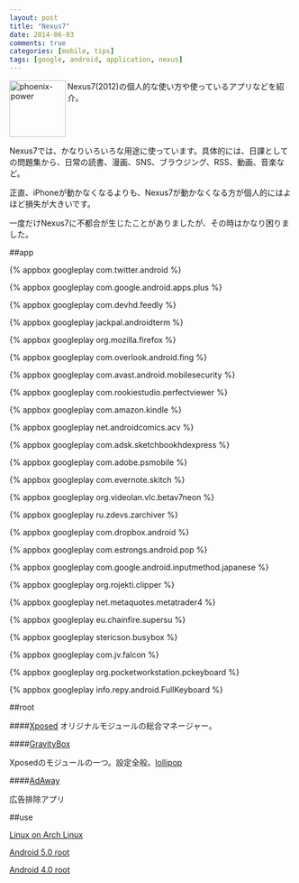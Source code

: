 ```yaml
---
layout: post
title: "Nexus7"
date: 2014-06-03
comments: true
categories: [mobile, tips]
tags: [google, android, application, nexus]
---
```



<img src="{{ root_url }}/images/more.png" alt="phoenix-power" align="left" width="100" height="100">Nexus7(2012)の個人的な使い方や使っているアプリなどを紹介。<!--more--><br clear="all">


Nexus7では、かなりいろいろな用途に使っています。具体的には、日課としての問題集から、日常の読書、漫画、SNS、ブラウジング、RSS、動画、音楽など。

正直、iPhoneが動かなくなるよりも、Nexus7が動かなくなる方が個人的にはよほど損失が大きいです。

一度だけNexus7に不都合が生じたことがありましたが、その時はかなり困りました。

##app

{% appbox googleplay com.twitter.android %}

{% appbox googleplay com.google.android.apps.plus %}

{% appbox googleplay com.devhd.feedly %}

{% appbox googleplay jackpal.androidterm %}

{% appbox googleplay org.mozilla.firefox %}

{% appbox googleplay com.overlook.android.fing %}

{% appbox googleplay com.avast.android.mobilesecurity %}

{% appbox googleplay com.rookiestudio.perfectviewer %}

{% appbox googleplay com.amazon.kindle %}

{% appbox googleplay net.androidcomics.acv %}

{% appbox googleplay com.adsk.sketchbookhdexpress %}

{% appbox googleplay com.adobe.psmobile %}

{% appbox googleplay com.evernote.skitch %}

{% appbox googleplay org.videolan.vlc.betav7neon %}

{% appbox googleplay ru.zdevs.zarchiver %}

{% appbox googleplay com.dropbox.android %}

{% appbox googleplay com.estrongs.android.pop %}

{% appbox googleplay com.google.android.inputmethod.japanese %}

{% appbox googleplay org.rojekti.clipper %}

{% appbox googleplay net.metaquotes.metatrader4 %}

{% appbox googleplay eu.chainfire.supersu %}

{% appbox googleplay stericson.busybox %}

{% appbox googleplay com.jv.falcon %}

{% appbox googleplay org.pocketworkstation.pckeyboard %}

{% appbox googleplay info.repy.android.FullKeyboard %}

##root

####<a href="http://repo.xposed.info/module/de.robv.android.xposed.installer" target="_blank">Xposed</a>
オリジナルモジュールの総合マネージャー。


####<a href="http://repo.xposed.info/module/com.ceco.kitkat.gravitybox" target="_blank">GravityBox</a>

Xposedのモジュールの一つ。設定全般。[lollipop](http://forum.xda-developers.com/showthread.php?t=3034811)

####<a href="https://sufficientlysecure.org/index.php/adaway/" target="_blank">AdAway</a>

広告排除アプリ

##use

[Linux on Arch Linux](http://qiita.com/syui/items/538e091d4060c0e3952d)

[Android 5.0 root](http://qiita.com/syui/items/e99993ae9b17d5f31b70)

[Android 4.0 root](http://qiita.com/syui/items/f6c34f05560cb8f715ee)


